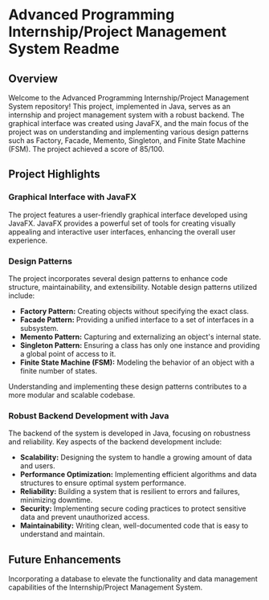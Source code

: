 # Advanced Programming Internship/Project Management System Readme

## Overview

Welcome to the Advanced Programming Internship/Project Management System repository! This project, implemented in Java, serves as an internship and project management system with a robust backend. The graphical interface was created using JavaFX, and the main focus of the project was on understanding and implementing various design patterns such as Factory, Facade, Memento, Singleton, and Finite State Machine (FSM). The project achieved a score of 85/100.

## Project Highlights

### Graphical Interface with JavaFX

The project features a user-friendly graphical interface developed using JavaFX. JavaFX provides a powerful set of tools for creating visually appealing and interactive user interfaces, enhancing the overall user experience.

### Design Patterns

The project incorporates several design patterns to enhance code structure, maintainability, and extensibility. Notable design patterns utilized include:

- **Factory Pattern:** Creating objects without specifying the exact class.
- **Facade Pattern:** Providing a unified interface to a set of interfaces in a subsystem.
- **Memento Pattern:** Capturing and externalizing an object's internal state.
- **Singleton Pattern:** Ensuring a class has only one instance and providing a global point of access to it.
- **Finite State Machine (FSM):** Modeling the behavior of an object with a finite number of states.

Understanding and implementing these design patterns contributes to a more modular and scalable codebase.

### Robust Backend Development with Java

The backend of the system is developed in Java, focusing on robustness and reliability. Key aspects of the backend development include:

- **Scalability:** Designing the system to handle a growing amount of data and users.
- **Performance Optimization:** Implementing efficient algorithms and data structures to ensure optimal system performance.
- **Reliability:** Building a system that is resilient to errors and failures, minimizing downtime.
- **Security:** Implementing secure coding practices to protect sensitive data and prevent unauthorized access.
- **Maintainability:** Writing clean, well-documented code that is easy to understand and maintain.

## Future Enhancements

Incorporating a database to elevate the functionality and data management capabilities of the Internship/Project Management System.
